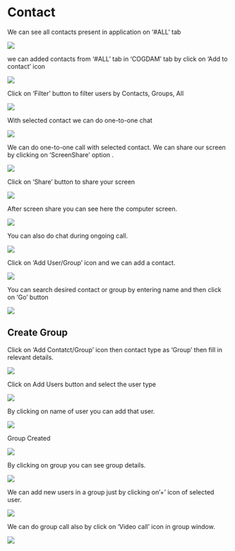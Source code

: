# Contact

We can see all contacts present in application on ‘\#ALL’ tab

![](../.gitbook/assets/contacts.png)

we can added contacts from ‘\#ALL’ tab in ‘COGDAM’ tab by click on ‘Add to contact’ icon

![](../.gitbook/assets/image%20%2872%29.png)

Click on ‘Filter’ button to filter users by Contacts, Groups, All

![](../.gitbook/assets/image%20%2884%29.png)

With selected contact we can do one-to-one chat

![](../.gitbook/assets/image%20%2813%29.png)

We can do one-to-one call with selected contact. We can share our screen by clicking on ‘ScreenShare’ option .

![](../.gitbook/assets/image%20%286%29.png)

Click on ‘Share’ button to share your screen

![](../.gitbook/assets/image%20%2849%29.png)

After screen share you can see here the computer screen.

![](../.gitbook/assets/image%20%2850%29.png)

You can also do chat during ongoing call.

![](../.gitbook/assets/image%20%2892%29.png)

Click on ‘Add User/Group’ icon and we can add a contact.

![](../.gitbook/assets/image%20%283%29.png)

You can search desired contact or group by entering name and then click on ‘Go’ button

![](../.gitbook/assets/image%20%2882%29.png)

##  **Create Group**

Click on ‘Add Contatct/Group’ icon then contact type as ‘Group’ then fill in relevant details.

![](../.gitbook/assets/image%20%2891%29.png)

Click on Add Users button and select the user type

![](../.gitbook/assets/image%20%2824%29.png)

By clicking on name of user you can add that user.

![](../.gitbook/assets/image%20%2873%29.png)

Group Created

![](../.gitbook/assets/image.png)

By clicking on group you can see group details.

![](../.gitbook/assets/image%20%28101%29.png)

We can add new users in a group just by clicking on’+’ icon of selected user.

![](../.gitbook/assets/image%20%2863%29.png)

We can do group call also by click on ‘Video call’ icon in group window.

![](../.gitbook/assets/image%20%285%29.png)





